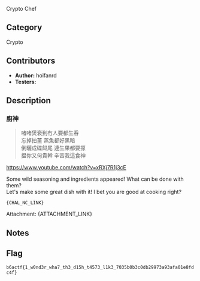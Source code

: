 Crypto Chef

## Category

Crypto

## Contributors

-   **Author:** hoifanrd
-   **Testers:** 

## Description
### 廚神

> 啫啫煲衰到冇人要都生呑  
> 忘掉拍薑 蒸魚都好黑暗  
> 倒曬成碟餸尾 連生果都要揼  
> 揾你又何貴幹 辛苦我這食神  

https://www.youtube.com/watch?v=xRXj7R1j3cE

Some wild seasoning and ingredients appeared! What can be done with them?  
Let's make some great dish with it! I bet you are good at cooking right?  

```
{CHAL_NC_LINK}
```

Attachment: {ATTACHMENT_LINK}

## Notes

## Flag

`b6actf{1_w0nd3r_wha7_th3_d15h_t4573_l1k3_7035b0b3c0db29973a93afa01e8fdc4f}`

